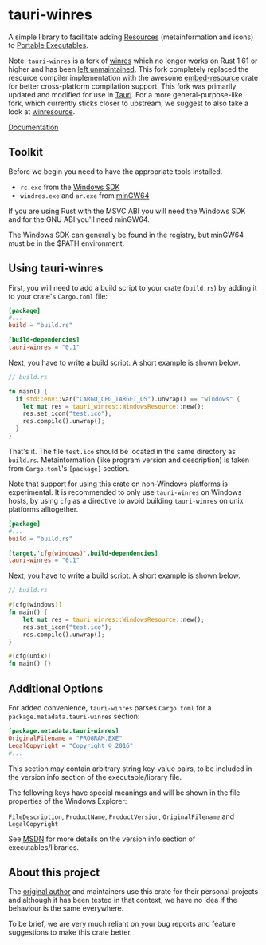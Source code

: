# tauri-winres

A simple library to facilitate adding
[Resources](<https://en.wikipedia.org/wiki/Resource_(Windows)>) (metainformation
and icons) to
[Portable Executables](https://en.wikipedia.org/wiki/Portable_Executable).

Note: `tauri-winres` is a fork of [winres](https://github.com/mxre/winres) which
no longer works on Rust 1.61 or higher and has been
[left unmaintained](https://github.com/mxre/winres/issues/40). This fork
completely replaced the resource compiler implementation with the awesome
[embed-resource](https://github.com/nabijaczleweli/rust-embed-resource) crate
for better cross-platform compilation support. This fork was primarily updated
and modified for use in [Tauri](https://github.com/tauri-apps/tauri). For a more
general-purpose-like fork, which currently sticks closer to upstream, we suggest
to also take a look at [winresource](https://github.com/BenjaminRi/winresource).

[Documentation](https://docs.rs/tauri-winres/)

## Toolkit

Before we begin you need to have the appropriate tools installed.

-   `rc.exe` from the [Windows SDK]
-   `windres.exe` and `ar.exe` from [minGW64]

[windows sdk]:
	https://developer.microsoft.com/en-us/windows/downloads/windows-10-sdk
[mingw64]: http://mingw-w64.org

If you are using Rust with the MSVC ABI you will need the Windows SDK and for
the GNU ABI you'll need minGW64.

The Windows SDK can generally be found in the registry, but minGW64 must be in
the $PATH environment.

## Using tauri-winres

First, you will need to add a build script to your crate (`build.rs`) by adding
it to your crate's `Cargo.toml` file:

```toml
[package]
#...
build = "build.rs"

[build-dependencies]
tauri-winres = "0.1"
```

Next, you have to write a build script. A short example is shown below.

```rust
// build.rs

fn main() {
  if std::env::var("CARGO_CFG_TARGET_OS").unwrap() == "windows" {
    let mut res = tauri_winres::WindowsResource::new();
    res.set_icon("test.ico");
    res.compile().unwrap();
  }
}
```

That's it. The file `test.ico` should be located in the same directory as
`build.rs`. Metainformation (like program version and description) is taken from
`Cargo.toml`'s `[package]` section.

Note that support for using this crate on non-Windows platforms is experimental.
It is recommended to only use `tauri-winres` on Windows hosts, by using `cfg` as
a directive to avoid building `tauri-winres` on unix platforms alltogether.

```toml
[package]
#...
build = "build.rs"

[target.'cfg(windows)'.build-dependencies]
tauri-winres = "0.1"
```

Next, you have to write a build script. A short example is shown below.

```rust
// build.rs

#[cfg(windows)]
fn main() {
    let mut res = tauri_winres::WindowsResource::new();
    res.set_icon("test.ico");
    res.compile().unwrap();
}

#[cfg(unix)]
fn main() {}
```

## Additional Options

For added convenience, `tauri-winres` parses `Cargo.toml` for a
`package.metadata.tauri-winres` section:

```toml
[package.metadata.tauri-winres]
OriginalFilename = "PROGRAM.EXE"
LegalCopyright = "Copyright © 2016"
#...
```

This section may contain arbitrary string key-value pairs, to be included in the
version info section of the executable/library file.

The following keys have special meanings and will be shown in the file
properties of the Windows Explorer:

`FileDescription`, `ProductName`, `ProductVersion`, `OriginalFilename` and
`LegalCopyright`

See [MSDN] for more details on the version info section of
executables/libraries.

[msdn]: https://msdn.microsoft.com/en-us/library/windows/desktop/aa381058.aspx

## About this project

The [original author](https://github.com/mxre) and maintainers use this crate
for their personal projects and although it has been tested in that context, we
have no idea if the behaviour is the same everywhere.

To be brief, we are very much reliant on your bug reports and feature
suggestions to make this crate better.
